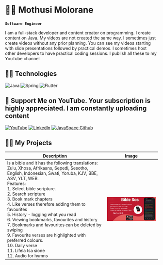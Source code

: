 
# 👨‍💻 Mothusi Molorane

**`Software Engineer`**

I am a full-stack developer and content creator on programming. I create content on Java. My videos are not created the same way. I sometimes just create videos without any prior planning. You can see my videos starting with slide presentations followed by practical demos. I sometimes host other developers to have practical coding sessions. I publish all these to my YouTube channel 

## 👨‍💻 Technologies
![Java](https://custom-icon-badges.demolab.com/badge/-Java-A27E47?style=for-the-badge&logo=java&logoColor=white)
![Spring](https://custom-icon-badges.demolab.com/badge/-Spring-47A248?style=for-the-badge&logo=spring&logoColor=white)
![Flutter](https://custom-icon-badges.demolab.com/badge/-Flutter-218AAB?style=for-the-badge&logo=flutter&logoColor=white)

## 🤩 Support Me on YouTube. Your subscription is highly appreciated. I am constantly uploading content
[![YouTube](https://custom-icon-badges.demolab.com/badge/-Subscribe-red?style=for-the-badge&logo=video&logoColor=white)](https://www.youtube.com/channel/UC5BkBVEep9_jc54l9W_SW0g?sub_confirmation=1 "Subscribe to my YouTube channel")
[![LinkedIn](https://custom-icon-badges.demolab.com/badge/LinkedIn-4759A2.svg?logo=LinkedIn&logoColor=fff)](https://www.linkedin.com/in/mothusi-molorane-88998130/ "LinkedIn profile")
[![JavaSpace Github](https://custom-icon-badges.demolab.com/badge/GitHub-0a0a0d.svg?logo=Git&logoColor=fff)](https://github.com/java-space "JavaSpace GitHub")


## 👨‍💻 My Projects

| Description | Image |
| ----------- | ----- |
| Is a bible and it has the following translations: Zulu, Xhosa, Afrikaans, Sepedi, Sesotho, English, Indonesian, Swati, Yoruba, KJV, BBE, ASV, YLT, WEB. <br>Features: <br>1. Select bible scripture. <br>2. Search scripture <br>3. Book mark chapters <br>4. Like verses therefore adding them to favourites <br>5. History - logging what you read <br>6. Viewing bookmarks, favourites and history <br>7. Bookmarks and favourites can be deleted by swiping <br>9. Favourite verses are highlighted with preferred colours. <br>10. Daily verse <br>11. Lifela tsa sione <br>12. Audio for hymns | <img src="sos.png" width="500">
